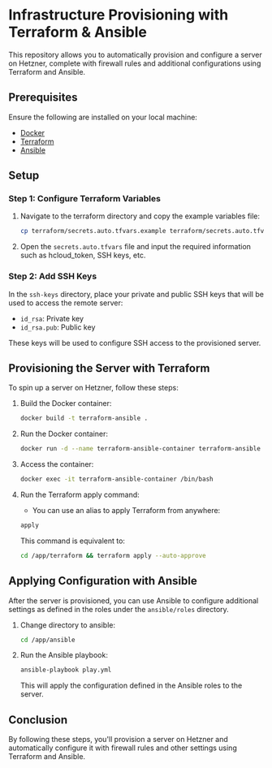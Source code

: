 # Infrastructure Provisioning with Terraform & Ansible

This repository allows you to automatically provision and configure a server on Hetzner, complete with firewall rules and additional configurations using Terraform and Ansible.

## Prerequisites

Ensure the following are installed on your local machine:
- [Docker](https://docs.docker.com/get-docker/)
- [Terraform](https://www.terraform.io/downloads.html)
- [Ansible](https://docs.ansible.com/ansible/latest/installation_guide/intro_installation.html)

## Setup

### Step 1: Configure Terraform Variables

1. Navigate to the terraform directory and copy the example variables file:
    ```bash
    cp terraform/secrets.auto.tfvars.example terraform/secrets.auto.tfvars
    ```
2. Open the `secrets.auto.tfvars` file and input the required information such as hcloud_token, SSH keys, etc.

### Step 2: Add SSH Keys

In the `ssh-keys` directory, place your private and public SSH keys that will be used to access the remote server:
- `id_rsa`: Private key
- `id_rsa.pub`: Public key

These keys will be used to configure SSH access to the provisioned server.

## Provisioning the Server with Terraform

To spin up a server on Hetzner, follow these steps:

1. Build the Docker container:
    ```bash
    docker build -t terraform-ansible .
    ```

2. Run the Docker container:
    ```bash
    docker run -d --name terraform-ansible-container terraform-ansible
    ```

3. Access the container:
    ```bash
    docker exec -it terraform-ansible-container /bin/bash
    ```

4. Run the Terraform apply command:
    - You can use an alias to apply Terraform from anywhere:
    ```bash
    apply
    ```
    This command is equivalent to:
    ```bash
    cd /app/terraform && terraform apply --auto-approve
    ```

## Applying Configuration with Ansible

After the server is provisioned, you can use Ansible to configure additional settings as defined in the roles under the `ansible/roles` directory.

1. Change directory to ansible:
    ```bash
    cd /app/ansible
    ```

2. Run the Ansible playbook:
    ```bash
    ansible-playbook play.yml
    ```
    This will apply the configuration defined in the Ansible roles to the server.

## Conclusion

By following these steps, you'll provision a server on Hetzner and automatically configure it with firewall rules and other settings using Terraform and Ansible.
